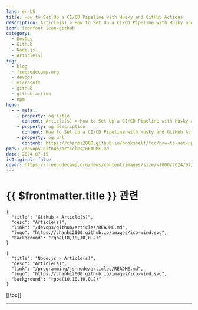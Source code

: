 ```yaml
---
lang: en-US
title: How to Set Up a CI/CD Pipeline with Husky and GitHub Actions
description: Article(s) > How to Set Up a CI/CD Pipeline with Husky and GitHub Actions
icon: iconfont icon-github
category: 
  - DevOps
  - Github
  - Node.js
  - Article(s)
tag: 
  - blog
  - freecodecamp.org
  - devops
  - microsoft
  - github
  - github-action
  - npm
head:
  - - meta:
    - property: og:title
      content: Article(s) > How to Set Up a CI/CD Pipeline with Husky and GitHub Actions
    - property: og:description
      content: How to Set Up a CI/CD Pipeline with Husky and GitHub Actions
    - property: og:url
      content: https://chanhi2000.github.io/bookshelf/fcc/how-to-set-up-a-ci-cd-pipeline-with-husky-and-github-actions.html
prev: /devops/github/articles/README.md
date: 2024-07-15
isOriginal: false
cover: https://freecodecamp.org/news/content/images/size/w1000/2024/07/how-to-set-a-cicd-pipeline-1.jpg
---
```


# {{ $frontmatter.title }} 관련

```component VPCard
{
  "title": "Github > Article(s)",
  "desc": "Article(s)",
  "link": "/devops/github/articles/README.md",
  "logo": "https://chanhi2000.github.io/images/ico-wind.svg",
  "background": "rgba(10,10,10,0.2)"
}
```

```component VPCard
{
  "title": "Node.js > Article(s)",
  "desc": "Article(s)",
  "link": "/programming/js-node/articles/README.md",
  "logo": "https://chanhi2000.github.io/images/ico-wind.svg",
  "background": "rgba(10,10,10,0.2)"
}
```

[[toc]]

---

<SiteInfo
  name="How to Set Up a CI/CD Pipeline with Husky and GitHub Actions"
  desc="CI/CD is a core practice in the modern software development ecosystem. It helps agile teams deliver high-quality software in short release cycles. In this tutorial, you'll learn what CI/CD is, and I'll help you set up a CI/CD pipeline using Husky and GitHub Actions in a Next.js application.  This..."
  url="https://freecodecamp.org/news/how-to-set-up-a-ci-cd-pipeline-with-husky-and-github-actions/"
  logo="https://cdn.freecodecamp.org/universal/favicons/favicon.ico"
  preview="https://freecodecamp.org/news/content/images/size/w1000/2024/07/how-to-set-a-cicd-pipeline-1.jpg"/>

<!-- TODO: 작성 -->

